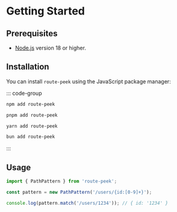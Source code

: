 # Getting Started

## Prerequisites

- [Node.js](https://nodejs.org/) version 18 or higher.

## Installation

You can install `route-peek` using the JavaScript package manager:

::: code-group

```sh [npm]
npm add route-peek
```

```sh [pnpm]
pnpm add route-peek
```

```sh [yarn]
yarn add route-peek
```

```sh [bun]
bun add route-peek
```

:::

## Usage

```ts [index.ts]
import { PathPattern } from 'route-peek';

const pattern = new PathPattern('/users/{id:[0-9]+}');

console.log(pattern.match('/users/1234')); // { id: '1234' }
```
